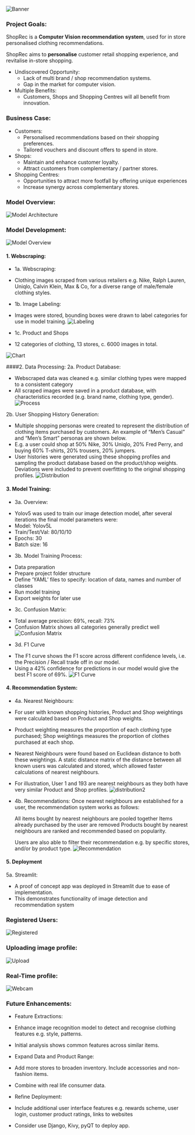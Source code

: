 ![Banner](/Deployment/images/Banner_4.png)

### Project Goals:

ShopRec is a **Computer Vision recommendation system**, used for in store personalised clothing recommendations.

ShopRec aims to **personalise** customer retail shopping experience, and revitalise in-store shopping.

- Undiscovered Opportunity:
  * Lack of multi brand / shop recommendation systems.
  * Gap in the market for computer vision.
- Multiple Benefits: 
  * Customers, Shops and Shopping Centres will all benefit from innovation.

### Business Case:

- Customers:
  * Personalised recommendations based on their shopping preferences.
  * Tailored vouchers and discount offers to spend in store.
- Shops:
  * Maintain and enhance customer loyalty.
  * Attract customers from complementary / partner stores.
- Shopping Centres:
  * Opportunities to attract more footfall by offering unique experiences
  * Increase synergy across complementary stores.


### Model Overview:
![Model Architecture](/Deployment/images/architecture.jpg)


### Model Development:
![Model Overview](/Deployment/images/overview.jpg)

#### 1. Webscraping:
- 1a. Webscraping:
 * Clothing images scraped from various retailers e.g. Nike, Ralph Lauren, Uniqlo, Calvin Klein, Max & Co, for a diverse range of male/female clothing styles. 
- 1b. Image Labeling:
 * Images were stored, bounding boxes were drawn to label categories for use in model training.
![Labeling](Deployment/images/labeling.jpg)
- 1c. Product and Shops
 * 12 categories of clothing, 13 stores, c. 6000 images in total.

![Chart](Deployment/images/chart.jpg)

####2. Data Processing:
2a. Product Database:
 * Webscraped data was cleaned e.g. similar clothing types were mapped to a consistent category
 * All scraped images were saved in a product database, with characteristics recorded (e.g. brand name, clothing type, gender).
![Process](Deployment/images/data_process.jpg)

2b. User Shopping History Generation:
 * Multiple shopping personas were created to represent the distribution of clothing items purchased by customers. An example of “Men’s Casual” and “Men’s Smart” personas are      shown below.
 * E.g. a user could shop at 50% Nike, 30% Uniqlo, 20% Fred Perry, and buying 60% T-shirts, 20% trousers, 20% jumpers.
 * User histories were generated using these shopping profiles and sampling the product database based on the product/shop weights. Deviations were included to prevent              overfitting to the original shopping profiles.
![Distribution](Deployment/images/distribution.jpg)

#### 3. Model Training:
- 3a. Overview:
 * Yolov5 was used to train our image detection model, after several iterations the final model parameters were:
 * Model: Yolov5L
 * Train/Test/Val: 80/10/10
 * Epochs: 30
 * Batch size: 16
- 3b. Model Training Process:
 * Data preparation
 * Prepare project folder structure
 * Define ‘YAML’ files to specify: location of data, names and number of classes
 * Run model training
 * Export weights for later use
- 3c. Confusion Matrix:
 * Total average precision: 69%, recall: 73%
 * Confusion Matrix shows all categories generally predict well
![Confusion Matrix](Deployment/images/confusion_matrix.jpg)
- 3d. F1 Curve
 * The F1 curve shows the F1 score across different confidence levels, i.e. the Precision / Recall trade off in our model.
 * Using a 42% confidence for predictions in our model would give the best F1 score of 69%.
![F1 Curve](Deployment/images/f1.jpg)

#### 4. Recommendation System:
- 4a. Nearest Neighbours:
 * For user with known shopping histories, Product and Shop weightings were calculated based on Product and Shop weights.

 * Product weighting measures the proportion of each clothing type purchased; Shop weightings measures the proportion of clothes purchased at each shop.

 * Nearest Neighbours were found based on Euclidean distance to both these weightings. A static distance matrix of the distance between all known users was calculated and          stored, which allowed faster calculations of nearest neighbours.

 * For illustration, User 1 and 193 are nearest neighbours as they both have very similar Product and Shop profiles.
![distribution2](Deployment/images/distribution2.jpg)

- 4b. Recommendations:
   Once nearest neighbours are established for a user, the recommendation system works as follows:

   All items bought by nearest neighbours are pooled together
   Items already purchased by the user are removed
   Products bought by nearest neighbours are ranked and recommended based on popularity.

   Users are also able to filter their recommendation e.g. by specific stores, and/or by product type.
![Recommendation](Deployment/images/rec_ex1.jpg)

#### 5. Deployment
5a. Streamlit:
 * A proof of concept app was deployed in Streamlit due to ease of implementation.
 * This demonstrates functionality of image detection and recommendation system
### Registered Users:
![Registered](Deployment/images/Recommendation_video.gif)

### Uploading image profile:
![Upload](Deployment/images/Load_image_Demo.gif)

### Real-Time profile:
![Webcam](Deployment/images/vision_recommendation.gif)

### Future Enhancements:
- Feature Extractions:

 * Enhance image recognition model to detect and recognise clothing features e.g. style, patterns. 

 * Initial analysis shows common features across similar items.

- Expand Data and Product Range:
 * Add more stores to broaden inventory. Include accessories and non-fashion items.

 * Combine with real life consumer data.

- Refine Deployment:

 * Include additional user interface features e.g. rewards scheme, user login, customer product ratings, links to websites

 * Consider use Django, Kivy, pyQT to deploy app.

